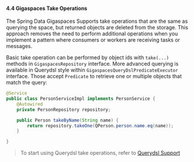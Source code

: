 #### <a name="take"/>4.4 Gigaspaces Take Operations

The Spring Data Gigaspaces Supports take operations that are the same as querying the space, but returned objects are deleted from the storage. This approach removes the need to perform additional operations when you implement a pattern where consumers or workers are receiving tasks or messages.

Basic take operation can be performed by object ids with `take(...)` methods in `GigaspacesRepository` interface. More advanced querying is available in Querydsl style within `GigaspacesQueryDslPredicateExecutor` interface. Those accept `Predicate` to retrieve one or multiple objects that match the query:
```java
@Service
public class PersonServiceImpl implements PersonService {
    @Autowired
    private PersonRepository repository;

    public Person takeByName(String name) {
        return repository.takeOne(QPerson.person.name.eq(name));
    }

}
```
> To start using Querydsl take operations, refer to [Querydsl Support](#querydsl)
